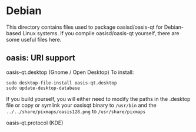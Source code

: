 
Debian
====================
This directory contains files used to package oasisd/oasis-qt
for Debian-based Linux systems. If you compile oasisd/oasis-qt yourself, there are some useful files here.

## oasis: URI support ##


oasis-qt.desktop  (Gnome / Open Desktop)
To install:

	sudo desktop-file-install oasis-qt.desktop
	sudo update-desktop-database

If you build yourself, you will either need to modify the paths in
the .desktop file or copy or symlink your oasisqt binary to `/usr/bin`
and the `../../share/pixmaps/oasis128.png` to `/usr/share/pixmaps`

oasis-qt.protocol (KDE)

